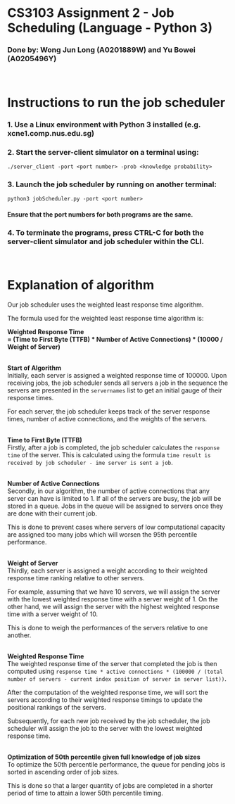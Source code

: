 # CS3103 Assignment 2 - Job Scheduling (Language - Python 3)
### Done by: Wong Jun Long (A0201889W) and Yu Bowei (A0205496Y)

</br>

# Instructions to run the job scheduler
### 1. Use a Linux environment with Python 3 installed (e.g. xcne1.comp.nus.edu.sg)
### 2. Start the server-client simulator on a terminal using:
`./server_client -port <port number> -prob <knowledge probability>`
### 3. Launch the job scheduler by running on another terminal:
`python3 jobScheduler.py -port <port number>`
#### Ensure that the port numbers for both programs are the same.
### 4. To terminate the programs, press CTRL-C for both the server-client simulator and job scheduler within the CLI.

</br>

# Explanation of algorithm
Our job scheduler uses the weighted least response time algorithm.

The formula used for the weighted least response time algorithm is:

<b>Weighted Response Time </br> = (Time to First Byte (TTFB) * Number of Active Connections) * (10000 / Weight of Server)</b>

</br><b>Start of Algorithm</b></br>
Initially, each server is assigned a weighted response time of 100000. Upon receiving jobs, the job scheduler sends all servers a job in the sequence the servers are presented in the `servernames` list to get an initial gauge of their response times.

For each server, the job scheduler keeps track of the server response times, number of active connections, and the weights of the servers.

</br><b>Time to First Byte (TTFB)</b></br>
Firstly, after a job is completed, the job scheduler calculates the `response time` of the server. This is calculated using the formula `time result is received by job scheduler - ime server is sent a job`.

</br><b>Number of Active Connections</b></br>
Secondly, in our algorithm, the number of active connections that any server can have is limited to 1. If all of the servers are busy, the job will be stored in a queue. Jobs in the queue will be assigned to servers once they are done with their current job.

This is done to prevent cases where servers of low computational capacity are assigned too many jobs which will worsen the 95th percentile performance.

</br><b>Weight of Server</b></br>
Thirdly, each server is assigned a weight according to their weighted response time ranking relative to other servers.

For example, assuming that we have 10 servers, we will assign the server with the lowest weighted response time with a server weight of 1. On the other hand, we will assign the server with the highest weighted response time with a server weight of 10.

This is done to weigh the performances of the servers relative to one another.

</br><b>Weighted Response Time</b></br>
The weighted response time of the server that completed the job is then computed using `response time * active connections * (100000 / (total number of servers - current index position of server in server list))`.

After the computation of the weighted response time, we will sort the servers according to their weighted response timings to update the positional rankings of the servers.

Subsequently, for each new job received by the job scheduler, the job scheduler will assign the job to the server with the lowest weighted response time.

</br><b>Optimization of 50th percentile given full knowledge of job sizes</b></br>
To optimize the 50th percentile performance, the queue for pending jobs is sorted in ascending order of job sizes.

This is done so that a larger quantity of jobs are completed in a shorter period of time to attain a lower 50th percentile timing.